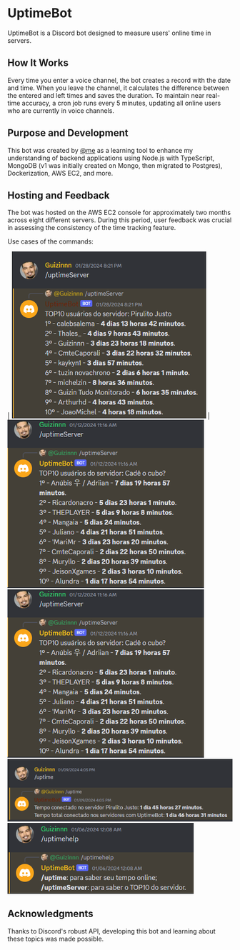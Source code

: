 
# UptimeBot

UptimeBot is a Discord bot designed to measure users' online time in servers.

## How It Works

Every time you enter a voice channel, the bot creates a record with the date and time. When you leave the channel, it calculates the difference between the entered and left times and saves the duration.
To maintain near real-time accuracy, a cron job runs every 5 minutes, updating all online users who are currently in voice channels.

## Purpose and Development

This bot was created by  [@me](https://github.com/GuilhermeSAraujo)  as a learning tool to enhance my understanding of backend applications using Node.js with TypeScript, MongoDB (v1 was initially created on Mongo, then migrated to Postgres), Dockerization, AWS EC2, and more.

## Hosting and Feedback

The bot was hosted on the AWS EC2 console for approximately two months across eight different servers. During this period, user feedback was crucial in assessing the consistency of the time tracking feature.

Use cases of the commands:

| ![uptimeServer - servidor X](./assets/uptimeServer1.png) | ![uptimeServer servidor Y](./assets/uptimeServer2.png)
![uptimeServer servidor Y](./assets/uptimeServer2.png)
![uptime usuáruio](./assets/uptimeServer3.png)
![uptimeHelp /uptimeServer4](./assets/uptimeServer4.png)

## Acknowledgments

Thanks to Discord's robust API, developing this bot and learning about these topics was made possible.
